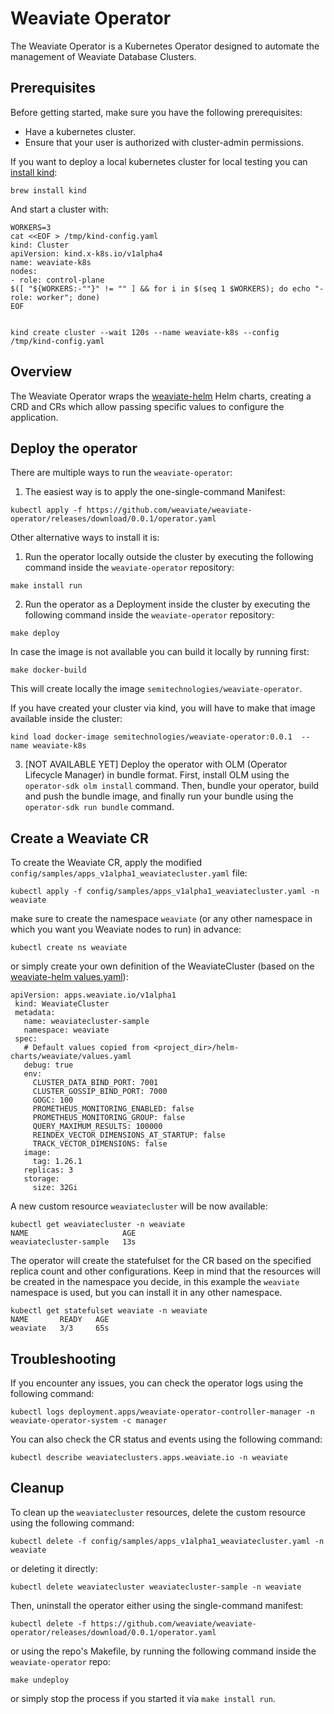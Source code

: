 # Weaviate Operator

The Weaviate Operator is a Kubernetes Operator designed to automate the management of Weaviate Database Clusters.

## Prerequisites

Before getting started, make sure you have the following prerequisites:

- Have a kubernetes cluster.
- Ensure that your user is authorized with cluster-admin permissions.

If you want to deploy a local kubernetes cluster for local testing you can [install kind](https://kind.sigs.k8s.io/docs/user/quick-start/#installation):
```
brew install kind
```

And start a cluster with:
```
WORKERS=3
cat <<EOF > /tmp/kind-config.yaml
kind: Cluster
apiVersion: kind.x-k8s.io/v1alpha4
name: weaviate-k8s
nodes:
- role: control-plane
$([ "${WORKERS:-""}" != "" ] && for i in $(seq 1 $WORKERS); do echo "- role: worker"; done)
EOF


kind create cluster --wait 120s --name weaviate-k8s --config /tmp/kind-config.yaml
```

## Overview

The Weaviate Operator wraps the [weaviate-helm](https://github.com/weaviate/weaviate-helm) Helm charts, creating a CRD and CRs which allow passing specific values to configure the application.


## Deploy the operator

There are multiple ways to run the `weaviate-operator`:

1. The easiest way is to apply the one-single-command Manifest:

```shell
kubectl apply -f https://github.com/weaviate/weaviate-operator/releases/download/0.0.1/operator.yaml
```

Other alternative ways to install it is:

1. Run the operator locally outside the cluster by executing the following command inside the `weaviate-operator` repository:

```shell
make install run
```

2. Run the operator as a Deployment inside the cluster by executing the following command inside the `weaviate-operator` repository:

```shell
make deploy
```

In case the image is not available you can build it locally by running first:

```shell
make docker-build
```

This will create locally the image `semitechnologies/weaviate-operator`.

If you have created your cluster via kind, you will have to make that image available inside the cluster:

```shell
kind load docker-image semitechnologies/weaviate-operator:0.0.1  --name weaviate-k8s
```

3. [NOT AVAILABLE YET] Deploy the operator with OLM (Operator Lifecycle Manager) in bundle format. First, install OLM using the `operator-sdk olm install` command. Then, bundle your operator, build and push the bundle image, and finally run your bundle using the `operator-sdk run bundle` command.

## Create a Weaviate CR

To create the Weaviate CR, apply the modified `config/samples/apps_v1alpha1_weaviatecluster.yaml` file:

```shell
kubectl apply -f config/samples/apps_v1alpha1_weaviatecluster.yaml -n weaviate
```

make sure to create the namespace `weaviate` (or any other namespace in which you want you Weaviate nodes to run) in advance:

```shell
kubectl create ns weaviate
```

or simply create your own definition of the WeaviateCluster (based on the [weaviate-helm values.yaml](https://github.com/weaviate/weaviate-helm/blob/master/weaviate/values.yaml)):

```
apiVersion: apps.weaviate.io/v1alpha1
 kind: WeaviateCluster
 metadata:
   name: weaviatecluster-sample
   namespace: weaviate
 spec:
   # Default values copied from <project_dir>/helm-charts/weaviate/values.yaml
   debug: true
   env:
     CLUSTER_DATA_BIND_PORT: 7001
     CLUSTER_GOSSIP_BIND_PORT: 7000
     GOGC: 100
     PROMETHEUS_MONITORING_ENABLED: false
     PROMETHEUS_MONITORING_GROUP: false
     QUERY_MAXIMUM_RESULTS: 100000
     REINDEX_VECTOR_DIMENSIONS_AT_STARTUP: false
     TRACK_VECTOR_DIMENSIONS: false
   image:
     tag: 1.26.1
   replicas: 3
   storage:
     size: 32Gi
```
A new custom resource `weaviatecluster` will be now available:

```shell
kubectl get weaviatecluster -n weaviate
NAME                     AGE
weaviatecluster-sample   13s

```
The operator will create the statefulset for the CR based on the specified replica count and other configurations. Keep in mind that the resources will be created in the namespace you decide, in this example the `weaviate` namespace is used, but you can install it in any other namespace. 

```shell
kubectl get statefulset weaviate -n weaviate
NAME       READY   AGE
weaviate   3/3     65s
```

## Troubleshooting

If you encounter any issues, you can check the operator logs using the following command:

```shell
kubectl logs deployment.apps/weaviate-operator-controller-manager -n weaviate-operator-system -c manager
```

You can also check the CR status and events using the following command:

```shell
kubectl describe weaviateclusters.apps.weaviate.io -n weaviate
```

## Cleanup

To clean up the `weaviatecluster` resources, delete the custom resource using the following command:

```shell
kubectl delete -f config/samples/apps_v1alpha1_weaviatecluster.yaml -n weaviate
```
or deleting it directly:

```shell
kubectl delete weaviatecluster weaviatecluster-sample -n weaviate
```

Then, uninstall the operator either using the single-command manifest:

```shell
kubectl delete -f https://github.com/weaviate/weaviate-operator/releases/download/0.0.1/operator.yaml
```

or using the repo's Makefile, by running the following command inside the `weaviate-operator` repo:

```shell
make undeploy
```

or simply stop the process if you started it via `make install run`.

